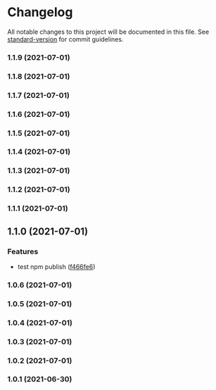 # Changelog

All notable changes to this project will be documented in this file. See [standard-version](https://github.com/conventional-changelog/standard-version) for commit guidelines.

### 1.1.9 (2021-07-01)

### 1.1.8 (2021-07-01)

### 1.1.7 (2021-07-01)

### 1.1.6 (2021-07-01)

### 1.1.5 (2021-07-01)

### 1.1.4 (2021-07-01)

### 1.1.3 (2021-07-01)

### 1.1.2 (2021-07-01)

### 1.1.1 (2021-07-01)

## 1.1.0 (2021-07-01)


### Features

* test npm publish ([f466fe6](https://github.com/FED-CLUB/example/commit/f466fe6b233d33b16ee3f4322ee51909d97ccab2))

### 1.0.6 (2021-07-01)

### 1.0.5 (2021-07-01)

### 1.0.4 (2021-07-01)

### 1.0.3 (2021-07-01)

### 1.0.2 (2021-07-01)

### 1.0.1 (2021-06-30)
